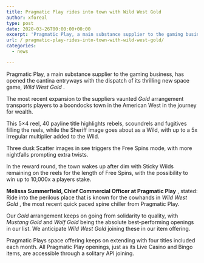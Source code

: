 ```yaml
---
title: Pragmatic Play rides into town with Wild West Gold
author: xforeal 
type: post
date: 2020-03-26T00:00:00+00:00
excerpt: 'Pragmatic Play, a main substance supplier to the gaming business, has opened the cantina entryways with the dispatch of its elating new space game, Wild West Gold '
url: / pragmatic-play-rides-into-town-with-wild-west-gold/
categories:
  - news

---
```

Pragmatic Play, a main substance supplier to the gaming business, has opened the cantina entryways with the dispatch of its thrilling new space game, _Wild West Gold_ . 

The most recent expansion to the suppliers vaunted _Gold_ arrangement transports players to a boondocks town in the American West in the journey for wealth. 

This 5&#215;4 reel, 40 payline title highlights rebels, scoundrels and fugitives filling the reels, while the Sheriff image goes about as a Wild, with up to a 5x irregular multiplier added to the Wild. 

Three dusk Scatter images in see triggers the Free Spins mode, with more nightfalls prompting extra twists. 

In the reward round, the town wakes up after dim with Sticky Wilds remaining on the reels for the length of Free Spins, with the possibility to win up to 10,000x a players stake. 

**Melissa Summerfield, Chief Commercial Officer at Pragmatic Play** , stated: Ride into the perilous place that is known for the cowhands in _Wild West Gold_ , the most recent quick paced spine chiller from Pragmatic Play. 

Our _Gold_ arrangement keeps on going from solidarity to quality, with _Mustang Gold_ and _Wolf Gold_ being the absolute best-performing openings in our list. We anticipate _Wild West Gold_ joining these in our item offering. 

Pragmatic Plays space offering keeps on extending with four titles included each month. All Pragmatic Play openings, just as its Live Casino and Bingo items, are accessible through a solitary API joining.